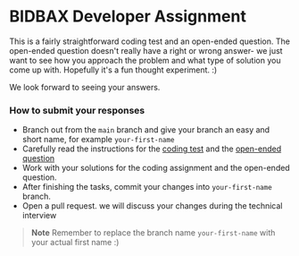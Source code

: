 # BIDBAX Developer Assignment

This is a fairly straightforward coding test and an open-ended question. The open-ended question doesn't really have a right or wrong answer- we just want to see how you approach the problem and what type of solution you come up with. Hopefully it's a fun thought experiment. :)

We look forward to seeing your answers.

### How to submit your responses

* Branch out from the `main` branch and give your branch an easy and short name, for example `your-first-name`
* Carefully read the instructions for the [coding test](Assignment_a.md) and the [open-ended question](Assignment_b.md)
* Work with your solutions for the coding assignment and the open-ended question.
* After finishing the tasks, commit your changes into `your-first-name` branch.
* Open a pull request. we will discuss your changes during the technical interview

>**Note** Remember to replace the branch name `your-first-name` with your actual first name :)
